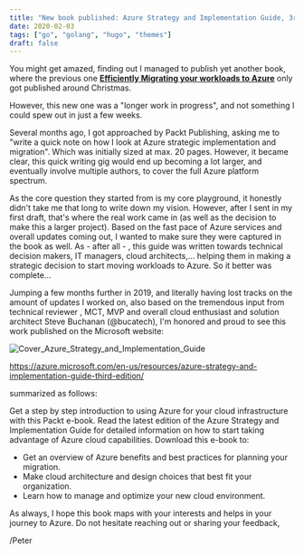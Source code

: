 ```yaml
---
title: "New book published: Azure Strategy and Implementation Guide, 3rd edition"
date: 2020-02-03
tags: ["go", "golang", "hugo", "themes"]
draft: false
---
```


You might get amazed, finding out I managed to publish yet another book, where the previous one **[Efficiently Migrating your workloads to Azure](https://leanpub.com/efficientlymigratingworkloadstoazure)** only got published around Christmas. 


However, this new one was a "longer work in progress", and not something I could spew out in just a few weeks.



Several months ago, I got approached by Packt Publishing, asking me to "write a quick note on how I look at Azure strategic implementation and migration". Which was initially sized at max. 20 pages. However, it became clear, this quick writing gig would end up becoming a lot larger, and eventually involve multiple authors, to cover the full Azure platform spectrum. 


As the core question they started from is my core playground, it honestly didn't take me that long to write down my vision. However, after I sent in my first draft, that's where the real work came in (as well as the decision to make this a larger project). Based on the fast pace of Azure services and overall updates coming out, I wanted to make sure they were captured in the book as well. As - after all - , this guide was written towards technical decision makers, IT managers, cloud architects,... helping them in making a strategic decision to start moving workloads to Azure. So it better was complete...


Jumping a few months further in 2019, and literally having lost tracks on the amount of updates I worked on, also based on the tremendous input from technical reviewer , MCT, MVP and overall cloud enthusiast and solution architect Steve Buchanan (@bucatech), I'm honored and proud to see this work published on the Microsoft website: 

![Cover_Azure_Strategy_and_Implementation_Guide](../images/Cover_Azure_Strategy_and_Implementation_Guide.png)

 https://azure.microsoft.com/en-us/resources/azure-strategy-and-implementation-guide-third-edition/ 


summarized as follows:


Get a step by step introduction to using Azure for your cloud infrastructure with this Packt e-book. Read the latest edition of the Azure Strategy and Implementation Guide for detailed information on how to start taking advantage of Azure cloud capabilities. 
Download this e-book to: 
* Get an overview of Azure benefits and best practices for planning your migration. 
* Make cloud architecture and design choices that best fit your organization. 
* Learn how to manage and optimize your new cloud environment.  

As always, I hope this book maps with your interests and helps in your journey to Azure. Do not hesitate reaching out or sharing your feedback,


/Peter
